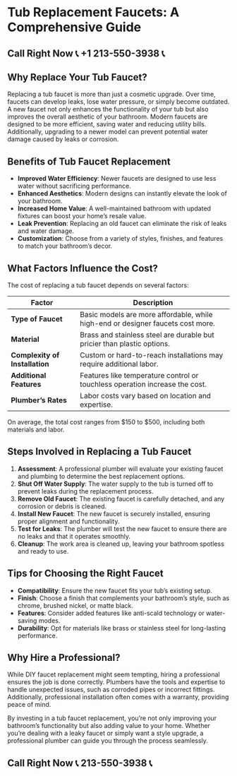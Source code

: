 # Tub Replacement Faucets: A Comprehensive Guide  

## Call Right Now 📞 +1 213-550-3938 📞

## Why Replace Your Tub Faucet?  
Replacing a tub faucet is more than just a cosmetic upgrade. Over time, faucets can develop leaks, lose water pressure, or simply become outdated. A new faucet not only enhances the functionality of your tub but also improves the overall aesthetic of your bathroom. Modern faucets are designed to be more efficient, saving water and reducing utility bills. Additionally, upgrading to a newer model can prevent potential water damage caused by leaks or corrosion.  

## Benefits of Tub Faucet Replacement  
- **Improved Water Efficiency**: Newer faucets are designed to use less water without sacrificing performance.  
- **Enhanced Aesthetics**: Modern designs can instantly elevate the look of your bathroom.  
- **Increased Home Value**: A well-maintained bathroom with updated fixtures can boost your home’s resale value.  
- **Leak Prevention**: Replacing an old faucet can eliminate the risk of leaks and water damage.  
- **Customization**: Choose from a variety of styles, finishes, and features to match your bathroom’s decor.  

## What Factors Influence the Cost?  
The cost of replacing a tub faucet depends on several factors:  

| **Factor**                | **Description**                                                                 |  
|---------------------------|---------------------------------------------------------------------------------|  
| **Type of Faucet**         | Basic models are more affordable, while high-end or designer faucets cost more. |  
| **Material**               | Brass and stainless steel are durable but pricier than plastic options.        |  
| **Complexity of Installation** | Custom or hard-to-reach installations may require additional labor.          |  
| **Additional Features**    | Features like temperature control or touchless operation increase the cost.   |  
| **Plumber’s Rates**        | Labor costs vary based on location and expertise.                             |  

On average, the total cost ranges from $150 to $500, including both materials and labor.  

## Steps Involved in Replacing a Tub Faucet  
1. **Assessment**: A professional plumber will evaluate your existing faucet and plumbing to determine the best replacement options.  
2. **Shut Off Water Supply**: The water supply to the tub is turned off to prevent leaks during the replacement process.  
3. **Remove Old Faucet**: The existing faucet is carefully detached, and any corrosion or debris is cleaned.  
4. **Install New Faucet**: The new faucet is securely installed, ensuring proper alignment and functionality.  
5. **Test for Leaks**: The plumber will test the new faucet to ensure there are no leaks and that it operates smoothly.  
6. **Cleanup**: The work area is cleaned up, leaving your bathroom spotless and ready to use.  

## Tips for Choosing the Right Faucet  
- **Compatibility**: Ensure the new faucet fits your tub’s existing setup.  
- **Finish**: Choose a finish that complements your bathroom’s style, such as chrome, brushed nickel, or matte black.  
- **Features**: Consider added features like anti-scald technology or water-saving modes.  
- **Durability**: Opt for materials like brass or stainless steel for long-lasting performance.  

## Why Hire a Professional?  
While DIY faucet replacement might seem tempting, hiring a professional ensures the job is done correctly. Plumbers have the tools and expertise to handle unexpected issues, such as corroded pipes or incorrect fittings. Additionally, professional installation often comes with a warranty, providing peace of mind.  

By investing in a tub faucet replacement, you’re not only improving your bathroom’s functionality but also adding value to your home. Whether you’re dealing with a leaky faucet or simply want a style upgrade, a professional plumber can guide you through the process seamlessly.
## Call Right Now 📞 213-550-3938 📞